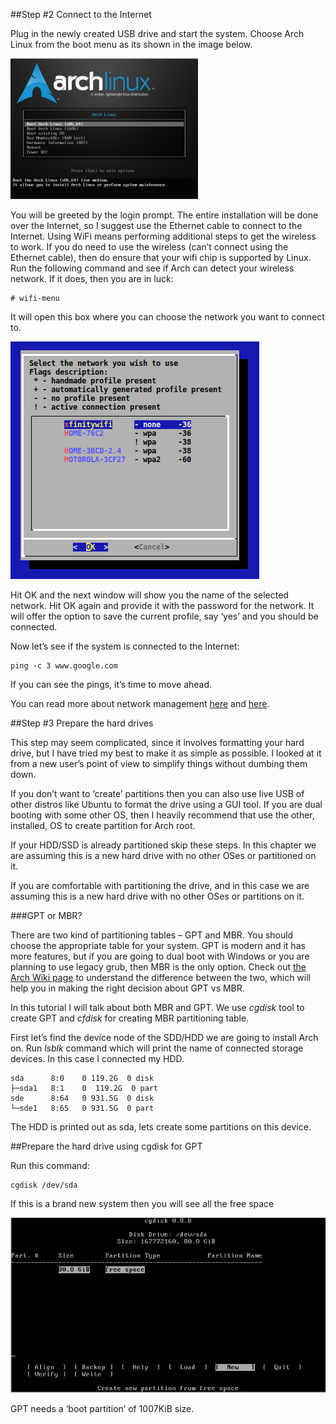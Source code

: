##Step \#2 Connect to the Internet

Plug in the newly created USB drive and start the system. Choose Arch Linux from the boot menu as its shown in the image below.

![](/Arch/arch_installing/images/arch-linux-install-001.jpg)

You will be greeted by the login prompt. The entire installation will be done over the Internet,
so I suggest use the Ethernet cable to connect to the Internet. Using WiFi means performing
additional steps to get the wireless to work. If you do need to use the wireless
(can’t connect using the Ethernet cable), then do ensure that your wifi chip is supported by Linux.
 Run the following command and see if Arch can detect your wireless network. If it does, then you are in luck:

```
# wifi-menu
```

It will open this box where you can choose the network you want to connect to.

![](/Arch/arch_installing/images/arch-linux-install-002.png)

Hit OK and the next window will show you the name of the selected network. Hit OK again and provide
it with the password for the network. It will offer the option to save the current profile,
say ‘yes’ and you should be connected.

Now let’s see if the system is connected to the Internet:

```
ping -c 3 www.google.com
```

If you can see the pings, it’s time to move ahead.

You can read more about network management [here](https://www.garron.me/en/bits/ip-addr-add-address-linux.html) and [here](https://wiki.archlinux.org/index.php/Network_Debugging).

##Step \#3 Prepare the hard drives

This step may seem complicated, since it involves formatting your hard drive, but I have tried my best to make it as simple as possible. I looked at it from a new user’s point of view to simplify things without dumbing them down.

If you don’t want to ‘create’ partitions then you can also use live USB of other distros like Ubuntu to format the drive using a GUI tool. If you are dual booting with some other OS, then I heavily recommend that use the other, installed, OS to create partition for Arch root.

If your HDD/SSD is already partitioned skip these steps. In this chapter we are assuming this is a new hard drive with no other OSes or partitioned on it.

If you are comfortable with partitioning the drive, and in this case we are assuming this is a new hard drive with no other OSes or partitions on it.

###GPT or MBR?

There are two kind of partitioning tables – GPT and MBR. You should choose the appropriate table for your system. GPT is modern and it has more features, but if you are going to dual boot with Windows or you are planning to use legacy grub, then MBR is the only option. Check out [the Arch Wiki page](https://wiki.archlinux.org/index.php/partitioning#Partition_table) to understand the difference between the two, which will help you in making the right decision about GPT vs MBR.

In this tutorial I will talk about both MBR and GPT. We use *cgdisk* tool to create GPT and *cfdisk* for creating MBR partitioning table.

First let’s find the device node of the SDD/HDD we are going to install Arch on. Run *lsblk* command which will print the name of connected storage devices. In this case I connected my HDD.

```
sda      8:0    0 119.2G  0 disk
├─sda1   8:1    0  119.2G  0 part
sde      8:64   0 931.5G  0 disk
└─sde1   8:65   0 931.5G  0 part
```

The HDD is printed out as sda, lets create some partitions on this device.

##Prepare the hard drive using cgdisk for GPT

Run this command:

```
cgdisk /dev/sda
```

If this is a brand new system then you will see all the free space

![](/Arch/arch_installing/images/arch-linux-install-003.jpg)

GPT needs a ‘boot partition’ of 1007KiB size.
